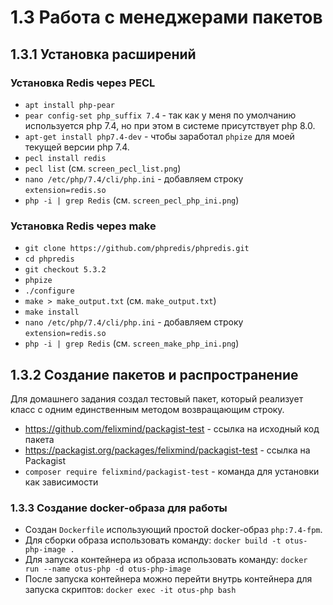 # 1.3 Работа с менеджерами пакетов

## 1.3.1 Установка расширений

### Установка Redis через PECL

* `apt install php-pear`
* `pear config-set php_suffix 7.4` - так как у меня по умолчанию используется php 7.4, но при этом в системе присутствует php 8.0.
* `apt-get install php7.4-dev` - чтобы заработал `phpize` для моей текущей версии php 7.4.
* `pecl install redis`
* `pecl list` (см. `screen_pecl_list.png`)
* `nano /etc/php/7.4/cli/php.ini` - добавляем строку `extension=redis.so`
* `php -i | grep Redis` (см. `screen_pecl_php_ini.png`)

### Установка Redis через make

* `git clone https://github.com/phpredis/phpredis.git`
* `cd phpredis`
* `git checkout 5.3.2`
* `phpize`
* `./configure`
* `make > make_output.txt` (см. `make_output.txt`)
* `make install`
* `nano /etc/php/7.4/cli/php.ini` - добавляем строку `extension=redis.so`
* `php -i | grep Redis` (см. `screen_make_php_ini.png`)

## 1.3.2 Создание пакетов и распространение

Для домашнего задания создал тестовый пакет, который реализует класс с одним единственным методом возвращающим строку.

* https://github.com/felixmind/packagist-test - ссылка на исходный код пакета
* https://packagist.org/packages/felixmind/packagist-test - ссылка на Packagist
* `composer require felixmind/packagist-test` - команда для установки как зависимости

### 1.3.3 Создание docker-образа для работы

* Создан `Dockerfile` использующий простой docker-образ `php:7.4-fpm`.
* Для сборки образа использовать команду: `docker build -t otus-php-image .`
* Для запуска контейнера из образа использовать команду: `docker run --name otus-php -d otus-php-image`
* После запуска контейнера можно перейти внутрь контейнера для запуска скриптов: `docker exec -it otus-php bash`